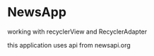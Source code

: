 # NewsApp
working with recyclerView and RecyclerAdapter

this application uses api from newsapi.org
